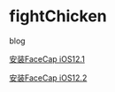 # fightChicken
blog

<a href="itms-services://?action=download-manifest&url=https://807183087.github.io/FaceCap/iOS12.1/manifest.plist">安装FaceCap iOS12.1</a>

<a href="itms-services://?action=download-manifest&url=https://807183087.github.io/FaceCap/iOS12.2/manifest.plist">安装FaceCap iOS12.2</a>


<!--
<script type="text/javascript" color="0,255,0" opacity="0.7" zindex="-2" count="100" src="./canvas_01/canvas-nest.min.js"></script>
-->